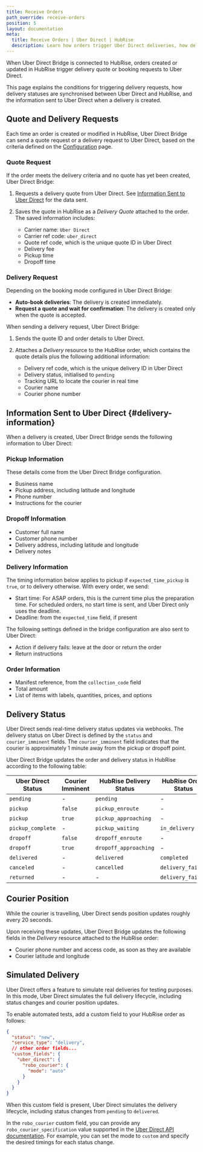 ```yaml
---
title: Receive Orders
path_override: receive-orders
position: 5
layout: documentation
meta:
  title: Receive Orders | Uber Direct | HubRise
  description: Learn how orders trigger Uber Direct deliveries, how delivery status updates are synchronised, and how to track the courier’s position in real time.
---
```


When Uber Direct Bridge is connected to HubRise, orders created or updated in HubRise trigger delivery quote or booking requests to Uber Direct.

This page explains the conditions for triggering delivery requests, how delivery statuses are synchronised between Uber Direct and HubRise, and the information sent to Uber Direct when a delivery is created.

## Quote and Delivery Requests

Each time an order is created or modified in HubRise, Uber Direct Bridge can send a quote request or a delivery request to Uber Direct, based on the criteria defined on the [Configuration](/apps/uber-direct/configuration#delivery-criteria) page.

### Quote Request

If the order meets the delivery criteria and no quote has yet been created, Uber Direct Bridge:

1. Requests a delivery quote from Uber Direct. See [Information Sent to Uber Direct](#delivery-information) for the data sent.
2. Saves the quote in HubRise as a _Delivery Quote_ attached to the order. The saved information includes:

   - Carrier name: `Uber Direct`
   - Carrier ref code: `uber_direct`
   - Quote ref code, which is the unique quote ID in Uber Direct
   - Delivery fee
   - Pickup time
   - Dropoff time

### Delivery Request

Depending on the booking mode configured in Uber Direct Bridge:

- **Auto-book deliveries**: The delivery is created immediately.
- **Request a quote and wait for confirmation**: The delivery is created only when the quote is accepted.

When sending a delivery request, Uber Direct Bridge:

1. Sends the quote ID and order details to Uber Direct.
2. Attaches a _Delivery_ resource to the HubRise order, which contains the quote details plus the following additional information:

   - Delivery ref code, which is the unique delivery ID in Uber Direct
   - Delivery status, initialised to `pending`
   - Tracking URL to locate the courier in real time
   - Courier name
   - Courier phone number

## Information Sent to Uber Direct {#delivery-information}

When a delivery is created, Uber Direct Bridge sends the following information to Uber Direct:

### Pickup Information

These details come from the Uber Direct Bridge configuration.

- Business name
- Pickup address, including latitude and longitude
- Phone number
- Instructions for the courier

### Dropoff Information

- Customer full name
- Customer phone number
- Delivery address, including latitude and longitude
- Delivery notes

### Delivery Information

The timing information below applies to pickup if `expected_time_pickup` is `true`, or to delivery otherwise. With every order, we send:

- Start time: For ASAP orders, this is the current time plus the preparation time. For scheduled orders, no start time is sent, and Uber Direct only uses the deadline.
- Deadline: from the `expected_time` field, if present

The following settings defined in the bridge configuration are also sent to Uber Direct:

- Action if delivery fails: leave at the door or return the order
- Return instructions

### Order Information

- Manifest reference, from the `collection_code` field
- Total amount
- List of items with labels, quantities, prices, and options

## Delivery Status

Uber Direct sends real-time delivery status updates via webhooks. The delivery status on Uber Direct is defined by the `status` and `courier_imminent` fields. The `courier_imminent` field indicates that the courier is approximately 1 minute away from the pickup or dropoff point.

Uber Direct Bridge updates the order and delivery status in HubRise according to the following table:

| Uber Direct Status | Courier Imminent | HubRise Delivery Status | HubRise Order Status |
| ------------------ | ---------------- | ----------------------- | -------------------- |
| `pending`          | -                | `pending`               | -                    |
| `pickup`           | `false`          | `pickup_enroute`        | -                    |
| `pickup`           | `true`           | `pickup_approaching`    | -                    |
| `pickup_complete`  | -                | `pickup_waiting`        | `in_delivery`        |
| `dropoff`          | `false`          | `dropoff_enroute`       | -                    |
| `dropoff`          | `true`           | `dropoff_approaching`   | -                    |
| `delivered`        | -                | `delivered`             | `completed`          |
| `canceled`         | -                | `cancelled`             | `delivery_failed`    |
| `returned`         | -                | -                       | `delivery_failed`    |

## Courier Position

While the courier is travelling, Uber Direct sends position updates roughly every 20 seconds.

Upon receiving these updates, Uber Direct Bridge updates the following fields in the _Delivery_ resource attached to the HubRise order:

- Courier phone number and access code, as soon as they are available
- Courier latitude and longitude

## Simulated Delivery

Uber Direct offers a feature to simulate real deliveries for testing purposes. In this mode, Uber Direct simulates the full delivery lifecycle, including status changes and courier position updates.

To enable automated tests, add a custom field to your HubRise order as follows:

```json
{
  "status": "new",
  "service_type": "delivery",
  // other order fields...
  "custom_fields": {
    "uber_direct": {
      "robo_courier": {
        "mode": "auto"
      }
    }
  }
}
```

When this custom field is present, Uber Direct simulates the delivery lifecycle, including status changes from `pending` to `delivered`.

In the `robo_courier` custom field, you can provide any `robo_courier_specification` value supported in the [Uber Direct API documentation](https://developer.uber.com/docs/deliveries/guides/robocourier). For example, you can set the mode to `custom` and specify the desired timings for each status change.
